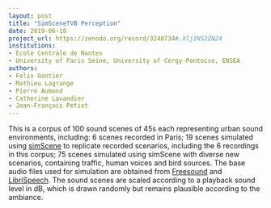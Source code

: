 ```yaml
---
layout: post
title: "SimSceneTVB Perception"
date: 2019-06-18
project_url: https://zenodo.org/record/3248734#.Xlj1NS2ZN24
institutions:
- Ecole Centrale de Nantes
- University of Paris Seine, University of Cergy-Pontoise, ENSEA
authors: 
- Felix Gontier 
- Mathieu Lagrange
- Pierre Aumond
- Catherine Lavandier
- Jean-François Petiot
---
```

This is a corpus of 100 sound scenes of 45s each representing urban sound environments, including: 6 scenes recorded in Paris; 19 scenes simulated using [simScene](https://bitbucket.org/mlagrange/simscene) to replicate recorded scenarios, including the 6 recordings in this corpus; 75 scenes simulated using simScene with diverse new scenarios, containing traffic, human voices and bird sources. The base audio files used for simulation are obtained from [Freesound](https://freesound.org) and [LibriSpeech](http://www.openslr.org/12). The sound scenes are scaled according to a playback sound level in dB, which is drawn randomly but remains plausible according to the ambiance.
